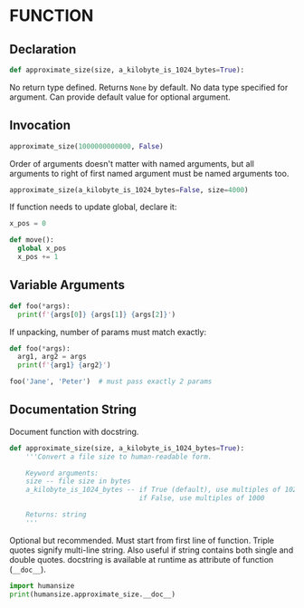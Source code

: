 # FUNCTION

## Declaration

```python
def approximate_size(size, a_kilobyte_is_1024_bytes=True):
```

No return type defined. Returns `None` by default. No data type specified for argument. Can provide default value for optional argument.

## Invocation

```python
approximate_size(1000000000000, False)
```

Order of arguments doesn't matter with named arguments, but all arguments to right of first named argument must be named arguments too.

```python
approximate_size(a_kilobyte_is_1024_bytes=False, size=4000)
```

If function needs to update global, declare it:

```python
x_pos = 0

def move():
  global x_pos
  x_pos += 1
```

## Variable Arguments

```python
def foo(*args):
  print(f'{args[0]} {args[1]} {args[2]}')
```

If unpacking, number of params must match exactly:

```python
def foo(*args):
  arg1, arg2 = args
  print(f'{arg1} {arg2}')

foo('Jane', 'Peter')  # must pass exactly 2 params
```

## Documentation String

Document function with docstring.

```python
def approximate_size(size, a_kilobyte_is_1024_bytes=True):
    '''Convert a file size to human-readable form.

    Keyword arguments:
    size -- file size in bytes
    a_kilobyte_is_1024_bytes -- if True (default), use multiples of 1024
                                if False, use multiples of 1000

    Returns: string
    '''
```

Optional but recommended. Must start from first line of function. Triple quotes signify multi-line string. Also useful if string contains both single and double quotes. docstring is available at runtime as attribute of function (`__doc__`).

```python
import humansize
print(humansize.approximate_size.__doc__)
```
